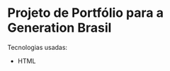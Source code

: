 # Projeto de Portfólio para a Generation Brasil


Tecnologias usadas:

<ul>
    <li> HTML </li>
</ul>